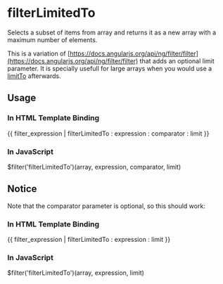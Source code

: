 # filterLimitedTo

Selects a subset of items from array and returns it as a new array with a maximum number of elements.

This is a variation of [https://docs.angularjs.org/api/ng/filter/filter](https://docs.angularjs.org/api/ng/filter/filter) that adds an optional limit parameter.
It is specially usefull for large arrays when you would use a [limitTo](https://docs.angularjs.org/api/ng/filter/limitTo) afterwards.

## Usage

### In HTML Template Binding

  {{ filter_expression | filterLimitedTo : expression : comparator : limit }}

### In JavaScript

  $filter('filterLimitedTo')(array, expression, comparator, limit)

## Notice

Note that the comparator parameter is optional, so this should work:

### In HTML Template Binding

  {{ filter_expression | filterLimitedTo : expression : limit }}

### In JavaScript

  $filter('filterLimitedTo')(array, expression, limit)
